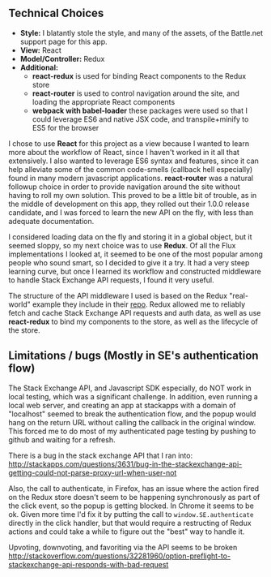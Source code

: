 ## Technical Choices

- **Style:** I blatantly stole the style, and many of the assets, of the Battle.net support page for this app.
- **View:** React
- **Model/Controller:** Redux
- **Additional:** 
	- **react-redux** is used for binding React components to the Redux store
	- **react-router** is used to control navigation around the site, and loading the appropriate React components 
	- **webpack with babel-loader** these packages were used so that I could leverage ES6 and native JSX code, and transpile+minify to ES5 for the browser

I chose to use **React** for this project as a view because I wanted to learn more about the workflow
of React, since I haven't worked in it all that extensively.  I also wanted to leverage ES6 syntax and features,
since it can help alleviate some of the common code-smells (callback hell especially) found in many modern
javascript applications.  **react-router** was a natural followup choice in order to provide navigation around
the site without having to roll my own solution.  This proved to be a little bit of trouble, as in the middle
of development on this app, they rolled out their 1.0.0 release candidate, and I was forced to learn the new
API on the fly, with less than adequate documentation.

I considered loading data on the fly and storing it in a global object, but it seemed sloppy, so my next
choice was to use **Redux**.  Of all the Flux implementations I looked at, it seemed to be one of the most
popular among people who sound smart, so I decided to give it a try.  It had a very steep learning curve, but
once I learned its workflow and constructed middleware to handle Stack Exchange API requests, I found it
very useful.  

The structure of the API middleware I used is based on the Redux "real-world" example they include
in their [repo](https://github.com/rackt/redux/tree/master/examples/real-world).
Redux allowed me to reliably fetch and cache Stack Exchange API requests and auth data, as well
as use **react-redux** to bind my components to the store, as well as the lifecycle of the store.

## Limitations / bugs (Mostly in SE's authentication flow)

The Stack Exchange API, and Javascript SDK especially, do NOT work in local testing, which
was a significant challenge.  In addition, even running a local web server, and creating an app
at stackapps with a domain of "localhost" seemed to break the authentication flow, and the
popup would hang on the return URL without calling the callback in the original window.  This 
forced me to do most of my authenticated page testing by pushing to github and waiting for a refresh.

There is a bug in the stack exchange API that I ran into:
http://stackapps.com/questions/3631/bug-in-the-stackexchange-api-getting-could-not-parse-proxy-url-when-user-not

Also, the call to authenticate, in Firefox, has an issue where the action fired on the 
Redux store doesn't seem to be happening synchronously as part of the click event, so
the popup is getting blocked.  In Chrome it seems to be ok.  Given more time I'd fix it
by putting the call to `window.SE.authenticate` directly in the click handler, but that
would require a restructing of Redux actions and could take a while to figure out the "best"
way to handle it.

Upvoting, downvoting, and favoriting via the API seems to be broken
http://stackoverflow.com/questions/32281960/option-preflight-to-stackexchange-api-responds-with-bad-request